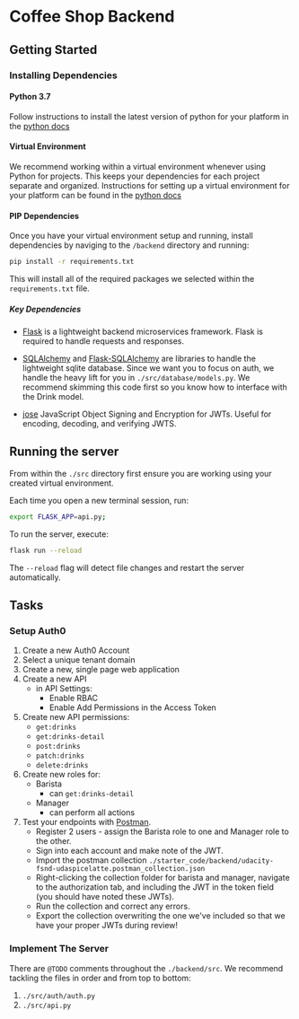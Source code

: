 # Coffee Shop Backend

## Getting Started

### Installing Dependencies

#### Python 3.7

Follow instructions to install the latest version of python for your platform in the [python docs](https://docs.python.org/3/using/unix.html#getting-and-installing-the-latest-version-of-python)

#### Virtual Environment

We recommend working within a virtual environment whenever using Python for projects. This keeps your dependencies for each project separate and organized. Instructions for setting up a virtual environment for your platform can be found in the [python docs](https://packaging.python.org/guides/installing-using-pip-and-virtual-environments/)

#### PIP Dependencies

Once you have your virtual environment setup and running, install dependencies by naviging to the `/backend` directory and running:

```bash
pip install -r requirements.txt
```

This will install all of the required packages we selected within the `requirements.txt` file.

##### Key Dependencies

- [Flask](http://flask.pocoo.org/) is a lightweight backend microservices framework. Flask is required to handle requests and responses.

- [SQLAlchemy](https://www.sqlalchemy.org/) and [Flask-SQLAlchemy](https://flask-sqlalchemy.palletsprojects.com/en/2.x/) are libraries to handle the lightweight sqlite database. Since we want you to focus on auth, we handle the heavy lift for you in `./src/database/models.py`. We recommend skimming this code first so you know how to interface with the Drink model.

- [jose](https://python-jose.readthedocs.io/en/latest/) JavaScript Object Signing and Encryption for JWTs. Useful for encoding, decoding, and verifying JWTS.

## Running the server

From within the `./src` directory first ensure you are working using your created virtual environment.

Each time you open a new terminal session, run:

```bash
export FLASK_APP=api.py;
```

To run the server, execute:

```bash
flask run --reload
```

The `--reload` flag will detect file changes and restart the server automatically.

## Tasks

### Setup Auth0

1. Create a new Auth0 Account
2. Select a unique tenant domain
3. Create a new, single page web application
4. Create a new API
   - in API Settings:
     - Enable RBAC
     - Enable Add Permissions in the Access Token
5. Create new API permissions:
   - `get:drinks`
   - `get:drinks-detail`
   - `post:drinks`
   - `patch:drinks`
   - `delete:drinks`
6. Create new roles for:
   - Barista
     - can `get:drinks-detail`
   - Manager
     - can perform all actions
7. Test your endpoints with [Postman](https://getpostman.com).
   - Register 2 users - assign the Barista role to one and Manager role to the other.
   <!-- https://dev-0s6akm4i.us.auth0.com/authorize?audience=aimedjobia&response_type=token&client_id=cPqAGcJ6eJ2ts5hBw5dVBF3Yk2ZddhW8&redirect_uri=https://127.0.0.1:8100 -->
   - Sign into each account and make note of the JWT.
   - Import the postman collection `./starter_code/backend/udacity-fsnd-udaspicelatte.postman_collection.json`
   - Right-clicking the collection folder for barista and manager, navigate to the authorization tab, and including the JWT in the token field (you should have noted these JWTs).
   - Run the collection and correct any errors.
   - Export the collection overwriting the one we've included so that we have your proper JWTs during review!

### Implement The Server

There are `@TODO` comments throughout the `./backend/src`. We recommend tackling the files in order and from top to bottom:

1. `./src/auth/auth.py`
2. `./src/api.py`
